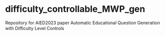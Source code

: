 # difficulty_controllable_MWP_gen
Repository for AIED2023 paper Automatic Educational Question Generation with Diﬃculty Level Controls
